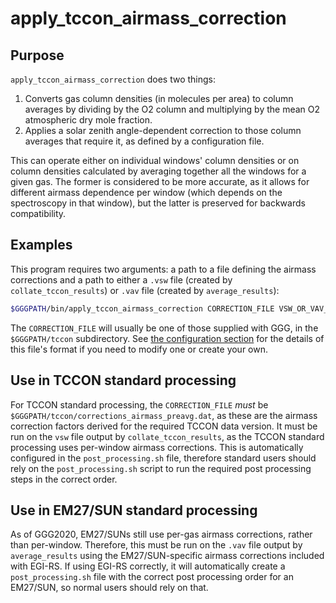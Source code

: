 # apply_tccon_airmass_correction

## Purpose

`apply_tccon_airmass_correction` does two things:

1. Converts gas column densities (in molecules per area) to column averages by dividing
   by the O2 column and multiplying by the mean O2 atmospheric dry mole fraction.
2. Applies a solar zenith angle-dependent correction to those column averages that require
   it, as defined by a configuration file.

This can operate either on individual windows' column densities or on column densities calculated
by averaging together all the windows for a given gas.
The former is considered to be more accurate, as it allows for different airmass dependence per window
(which depends on the spectroscopy in that window), but the latter is preserved for backwards compatibility.

## Examples

This program requires two arguments: a path to a file defining the airmass corrections and
a path to either a `.vsw` file (created by `collate_tccon_results`) or `.vav` file (created
by `average_results`):

```bash
$GGGPATH/bin/apply_tccon_airmass_correction CORRECTION_FILE VSW_OR_VAV_FILE
```

The `CORRECTION_FILE` will usually be one of those supplied with GGG, in the `$GGGPATH/tccon` subdirectory.
See [the configuration section](/postproc/corrections/airmass_correction_file.html) for the details of this
file's format if you need to modify one or create your own.

## Use in TCCON standard processing

For TCCON standard processing, the `CORRECTION_FILE` _must_ be `$GGGPATH/tccon/corrections_airmass_preavg.dat`,
as these are the airmass correction factors derived for the required TCCON data version.
It must be run on the `vsw` file output by `collate_tccon_results`, as the TCCON standard processing uses per-window
airmass corrections.
This is automatically configured in the `post_processing.sh` file, therefore standard users should rely on the
`post_processing.sh` script to run the required post processing steps in the correct order.

## Use in EM27/SUN standard processing

As of GGG2020, EM27/SUNs still use per-gas airmass corrections, rather than per-window.
Therefore, this must be run on the `.vav` file output by `average_results` using the EM27/SUN-specific
airmass corrections included with EGI-RS.
If using EGI-RS correctly, it will automatically create a `post_processing.sh` file with the correct
post processing order for an EM27/SUN, so normal users should rely on that.
